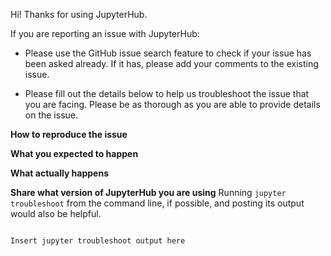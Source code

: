 Hi! Thanks for using JupyterHub.

If you are reporting an issue with JupyterHub:

- Please use the GitHub issue search feature to check if your issue has been
  asked already. If it has, please add your comments to the existing issue.

- Please fill out the details below to help us troubleshoot the issue that
  you are facing. Please be as thorough as you are able to provide details on
  the issue.

**How to reproduce the issue**

**What you expected to happen**

**What actually happens**

**Share what version of JupyterHub you are using**
Running `jupyter troubleshoot` from the command line, if possible, and posting
its output would also be helpful.

```

Insert jupyter troubleshoot output here


```
